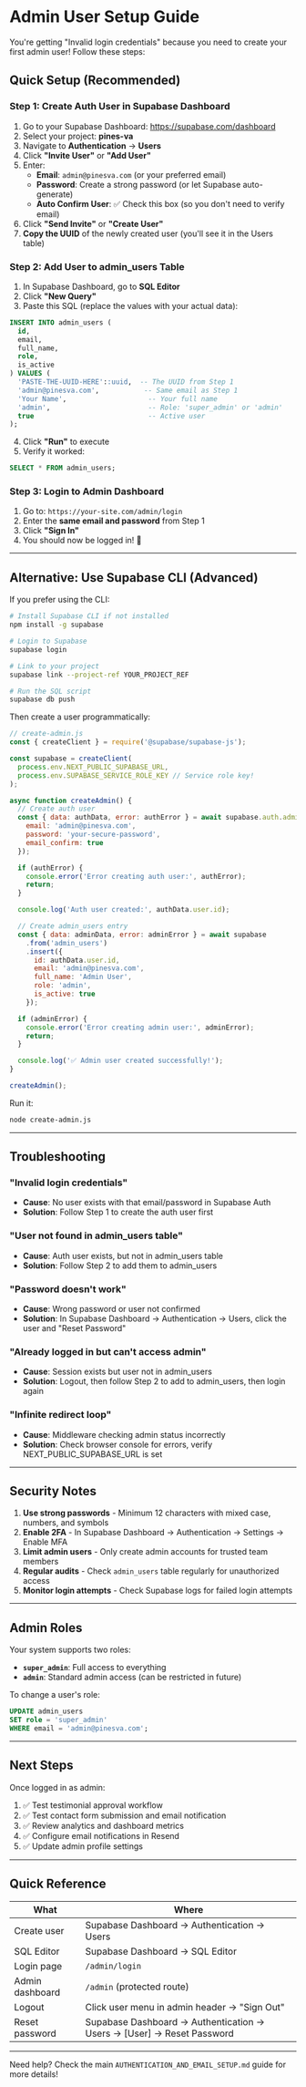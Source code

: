 # Admin User Setup Guide

You're getting "Invalid login credentials" because you need to create your first admin user! Follow these steps:

## Quick Setup (Recommended)

### Step 1: Create Auth User in Supabase Dashboard

1. Go to your Supabase Dashboard: https://supabase.com/dashboard
2. Select your project: **pines-va**
3. Navigate to **Authentication** → **Users**
4. Click **"Invite User"** or **"Add User"**
5. Enter:
   - **Email**: `admin@pinesva.com` (or your preferred email)
   - **Password**: Create a strong password (or let Supabase auto-generate)
   - **Auto Confirm User**: ✅ Check this box (so you don't need to verify email)
6. Click **"Send Invite"** or **"Create User"**
7. **Copy the UUID** of the newly created user (you'll see it in the Users table)

### Step 2: Add User to admin_users Table

1. In Supabase Dashboard, go to **SQL Editor**
2. Click **"New Query"**
3. Paste this SQL (replace the values with your actual data):

```sql
INSERT INTO admin_users (
  id,
  email,
  full_name,
  role,
  is_active
) VALUES (
  'PASTE-THE-UUID-HERE'::uuid,  -- The UUID from Step 1
  'admin@pinesva.com',           -- Same email as Step 1
  'Your Name',                    -- Your full name
  'admin',                        -- Role: 'super_admin' or 'admin'
  true                            -- Active user
);
```

4. Click **"Run"** to execute
5. Verify it worked:
```sql
SELECT * FROM admin_users;
```

### Step 3: Login to Admin Dashboard

1. Go to: `https://your-site.com/admin/login`
2. Enter the **same email and password** from Step 1
3. Click **"Sign In"**
4. You should now be logged in! 🎉

---

## Alternative: Use Supabase CLI (Advanced)

If you prefer using the CLI:

```bash
# Install Supabase CLI if not installed
npm install -g supabase

# Login to Supabase
supabase login

# Link to your project
supabase link --project-ref YOUR_PROJECT_REF

# Run the SQL script
supabase db push
```

Then create a user programmatically:

```javascript
// create-admin.js
const { createClient } = require('@supabase/supabase-js');

const supabase = createClient(
  process.env.NEXT_PUBLIC_SUPABASE_URL,
  process.env.SUPABASE_SERVICE_ROLE_KEY // Service role key!
);

async function createAdmin() {
  // Create auth user
  const { data: authData, error: authError } = await supabase.auth.admin.createUser({
    email: 'admin@pinesva.com',
    password: 'your-secure-password',
    email_confirm: true
  });

  if (authError) {
    console.error('Error creating auth user:', authError);
    return;
  }

  console.log('Auth user created:', authData.user.id);

  // Create admin_users entry
  const { data: adminData, error: adminError } = await supabase
    .from('admin_users')
    .insert({
      id: authData.user.id,
      email: 'admin@pinesva.com',
      full_name: 'Admin User',
      role: 'admin',
      is_active: true
    });

  if (adminError) {
    console.error('Error creating admin user:', adminError);
    return;
  }

  console.log('✅ Admin user created successfully!');
}

createAdmin();
```

Run it:
```bash
node create-admin.js
```

---

## Troubleshooting

### "Invalid login credentials"
- **Cause**: No user exists with that email/password in Supabase Auth
- **Solution**: Follow Step 1 to create the auth user first

### "User not found in admin_users table"
- **Cause**: Auth user exists, but not in admin_users table
- **Solution**: Follow Step 2 to add them to admin_users

### "Password doesn't work"
- **Cause**: Wrong password or user not confirmed
- **Solution**: In Supabase Dashboard → Authentication → Users, click the user and "Reset Password"

### "Already logged in but can't access admin"
- **Cause**: Session exists but user not in admin_users
- **Solution**: Logout, then follow Step 2 to add to admin_users, then login again

### "Infinite redirect loop"
- **Cause**: Middleware checking admin status incorrectly
- **Solution**: Check browser console for errors, verify NEXT_PUBLIC_SUPABASE_URL is set

---

## Security Notes

1. **Use strong passwords** - Minimum 12 characters with mixed case, numbers, and symbols
2. **Enable 2FA** - In Supabase Dashboard → Authentication → Settings → Enable MFA
3. **Limit admin users** - Only create admin accounts for trusted team members
4. **Regular audits** - Check `admin_users` table regularly for unauthorized access
5. **Monitor login attempts** - Check Supabase logs for failed login attempts

---

## Admin Roles

Your system supports two roles:

- **`super_admin`**: Full access to everything
- **`admin`**: Standard admin access (can be restricted in future)

To change a user's role:
```sql
UPDATE admin_users 
SET role = 'super_admin' 
WHERE email = 'admin@pinesva.com';
```

---

## Next Steps

Once logged in as admin:

1. ✅ Test testimonial approval workflow
2. ✅ Test contact form submission and email notification
3. ✅ Review analytics and dashboard metrics
4. ✅ Configure email notifications in Resend
5. ✅ Update admin profile settings

---

## Quick Reference

| What | Where |
|------|-------|
| Create user | Supabase Dashboard → Authentication → Users |
| SQL Editor | Supabase Dashboard → SQL Editor |
| Login page | `/admin/login` |
| Admin dashboard | `/admin` (protected route) |
| Logout | Click user menu in admin header → "Sign Out" |
| Reset password | Supabase Dashboard → Authentication → Users → [User] → Reset Password |

---

Need help? Check the main `AUTHENTICATION_AND_EMAIL_SETUP.md` guide for more details!
